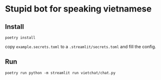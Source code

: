# Stupid bot for speaking vietnamese

## Install

```
poetry install
```

copy `example.secrets.toml` to a `.streamlit/secrets.toml` and fill the config.


## Run

```
poetry run python -m streamlit run vietchat/chat.py 
```
